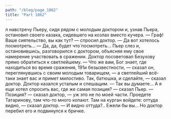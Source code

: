 ```yaml
---
path: "/blog/page_1862"
title: "Part 1862"
---
```


л навстречу Пьеру, сидя рядом с молодым доктором и, узнав Пьера, остановил своего казака, сидевшего на козлах вместо кучера.
— Граф! Ваше сиятельство, вы как тут? — спросил доктор.
— Да вот хотелось посмотреть...
— Да, да, будет что́ посмотреть...
Пьер слез и, остановившись, разговорился с доктором, объясняя ему свое намерение участвовать в сражении.
Доктор посоветовал Безухову прямо обратиться к светлейшему.
— Что же вам, Бог знает, где находиться во время сражения, 191и безызвестности, — сказал он, переглянувшись с своим молодым товарищем, — а светлейший всё-таки знает вас и примет милостиво. Так, батюшка, и сделайте, — сказал доктор.
Доктор казался усталым и спешащим.
— Так вы думаете... А я еще хотел спросить вас, где же самая позиция? — сказал Пьер.
— Позиция? — сказал доктор, — уж это не по моей части. Проедете Татаринову, там что-то много копают. Там на курган войдете: оттуда видно, — сказал доктор.
— И видно оттуда?.. Ежели бы вы...
Но доктор перебил его и подвинулся к бричке.

